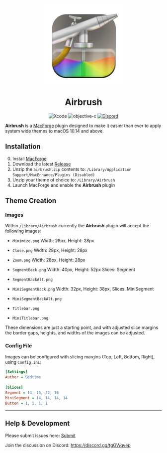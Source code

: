<div align="center">

![Airbrush Icon](airbrush.png?raw=true "Airbrush")
# Airbrush
![Xcode](https://img.shields.io/badge/Xcode-007ACC?style=for-the-badge&logo=Xcode&logoColor=white "Xcode")
![objective-c](https://img.shields.io/badge/Objective--c-000000?style=for-the-badge&logo=apple&logoColor=white "objective-c")
[![Discord](https://img.shields.io/badge/Discord-5865F2?style=for-the-badge&logo=discord&logoColor=white "Discord")](https://discord.gg/tgGWqvep)
</div>


**Airbrush** is a [MacForge](https://github.com/MacEnhance/MacForge) plugin designed to make it easier than ever to apply system wide themes to macOS 10.14 and above.

## Installation

0. Install [MacForge](https://github.com/MacEnhance/MacForge)
1. Download the latest [Release](https://github.com/i-pwl/airbrush/releases)
2. Unzip the `airbrush.zip` contents to: `/Library/Application Support/MacEnhance/Plugins (Disabled)`
3. Unzip your theme of choice to: `/Library/Airbrush`
4. Launch MacForge and enable the **Airbrush** plugin


## Theme Creation
### Images
Within `/Library/Airbrush` currently the **Airbrush** plugin will accept the following images:

- `Minimize.png`
  Width: 28px,
  Height: 28px
- `Close.png`
  Width: 28px,
  Height: 28px
- `Zoom.png`
  Width: 28px,
  Height: 28px
- `SegmentBack.png`
  Width: 40px,
  Height: 52px
  Slices: Segment
- `SegmentBackAlt.png`
- `MiniSegmentBack.png`
  Width: 32px,
  Height: 38px,
  Slices: MiniSegment
- `MiniSegmentBackAlt.png`
  
- `Titlebar.png`
- `MiniTitlebar.png`
  
These dimensions are just a starting point, and with adjusted slice margins the border gaps, heights, and widths of the images can be adjusted.

### Config File
Images can be configured with slicing margins (Top, Left, Bottom, Right), using `Config.ini`:
```ini
[Settings]
Author = Bedtime

[Slices]
Segment = 14, 16, 22, 16
MiniSegment = 14, 14, 14, 14
Button = 1, 1, 1, 1
```

<hr />

## Help & Development

Please submit issues here: [Submit](https://github.com/i-pwl/airbrush/issues/new)
  
Join the discussion on Discord: https://discord.gg/tgGWqvep

